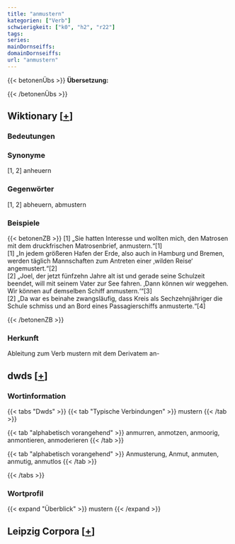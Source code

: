 ```yaml
---
title: "anmustern"
kategorien: ["Verb"]
schwierigkeit: ["k0", "h2", "r22"]
tags:
series:
mainDornseiffs:
domainDornseiffs:
url: "anmustern"
---
```


{{< betonenÜbs >}}
**Übersetzung:**  
  
{{< /betonenÜbs >}}

## Wiktionary [[+](https://de.wiktionary.org/wiki/anmustern)]

### Bedeutungen

### Synonyme
[1, 2] anheuern  

### Gegenwörter
[1, 2] abheuern, abmustern  

### Beispiele
{{< betonenZB >}}
[1] „Sie hatten Interesse und wollten mich, den Matrosen mit dem druckfrischen Matrosenbrief, anmustern.“[1]  
[1] „In jedem größeren Hafen der Erde, also auch in Hamburg und Bremen, werden täglich Mannschaften zum Antreten einer ‚wilden Reise‘ angemustert.“[2]  
[2] „Joel, der jetzt fünfzehn Jahre alt ist und gerade seine Schulzeit beendet, will mit seinem Vater zur See fahren. ‚Dann können wir weggehen. Wir können auf demselben Schiff anmustern.‘“[3]  
[2] „Da war es beinahe zwangsläufig, dass Kreis als Sechzehnjähriger die Schule schmiss und an Bord eines Passagierschiffs anmusterte.“[4]  

{{< /betonenZB >}}
### Herkunft
Ableitung zum Verb mustern mit dem Derivatem an-  



## dwds [[+](https://www.dwds.de/wb/anmustern)]

### Wortinformation
{{< tabs "Dwds" >}}
{{< tab "Typische Verbindungen" >}}
mustern
{{< /tab >}}

{{< tab "alphabetisch vorangehend" >}}
anmurren, anmotzen, anmoorig, anmontieren, anmoderieren
{{< /tab >}}

{{< tab "alphabetisch vorangehend" >}}
Anmusterung, Anmut, anmuten, anmutig, anmutlos
{{< /tab >}}

{{< /tabs >}}

### Wortprofil
{{< expand "Überblick" >}} mustern {{< /expand >}}

## Leipzig Corpora [[+](https://corpora.uni-leipzig.de/en/res?word=anmustern&corpusId=deu_newscrawl-public_2018)]

